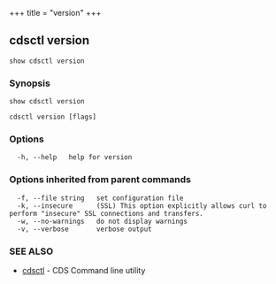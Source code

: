 +++
title = "version"
+++
## cdsctl version

`show cdsctl version`

### Synopsis

`show cdsctl version`

```
cdsctl version [flags]
```

### Options

```
  -h, --help   help for version
```

### Options inherited from parent commands

```
  -f, --file string   set configuration file
  -k, --insecure      (SSL) This option explicitly allows curl to perform "insecure" SSL connections and transfers.
  -w, --no-warnings   do not display warnings
  -v, --verbose       verbose output
```

### SEE ALSO

* [cdsctl](/cli/cdsctl/cdsctl/)	 - CDS Command line utility

